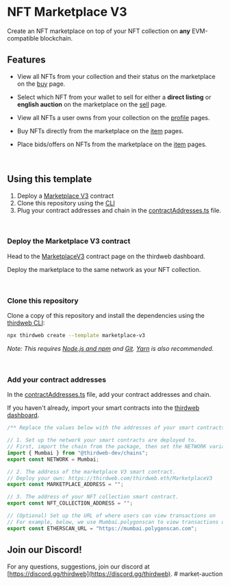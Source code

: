 # NFT Marketplace V3

Create an NFT marketplace on top of your NFT collection on **any** EVM-compatible blockchain.

## Features

- View all NFTs from your collection and their status on the marketplace on the [buy](/pages/buy.tsx) page.

- Select which NFT from your wallet to sell for either a **direct listing** or **english auction** on the marketplace on the [sell](/pages/sell.tsx) page.

- View all NFTs a user owns from your collection on the [profile](/pages/profile/%5Baddress%5D.tsx) pages.

- Buy NFTs directly from the marketplace on the [item](/pages/token/%5BcontractAddress%5D/%5BtokenId%5D.tsx) pages.

- Place bids/offers on NFTs from the marketplace on the [item](/pages/token/%5BcontractAddress%5D/%5BtokenId%5D.tsx) pages.

<br/>

## Using this template

1. Deploy a [Marketplace V3](https://thirdweb.com/thirdweb.eth/MarketplaceV3) contract
2. Clone this repository using the [CLI](https://portal.thirdweb.com/cli)
3. Plug your contract addresses and chain in the [contractAddresses.ts](/const/contractAddresses.ts) file.

<br/>

### Deploy the Marketplace V3 contract

Head to the [MarketplaceV3](https://thirdweb.com/thirdweb.eth/MarketplaceV3) contract page on the thirdweb dashboard.

Deploy the marketplace to the same network as your NFT collection.

<br/>

### Clone this repository

Clone a copy of this repository and install the dependencies using the [thirdweb CLI](https://portal.thirdweb.com/cli):

```bash
npx thirdweb create --template marketplace-v3
```

_Note: This requires [Node.js and npm](https://docs.npmjs.com/downloading-and-installing-node-js-and-npm) and [Git](https://git-scm.com/downloads). [Yarn](https://classic.yarnpkg.com/en/docs/install/#mac-stable) is also recommended._

<br/>

### Add your contract addresses

In the [contractAddresses.ts](/const/contractAddresses.ts) file, add your contract addresses and chain.

If you haven't already, import your smart contracts into the [thirdweb dashboard](https://thirdweb.com/dashboard).

```ts
/** Replace the values below with the addresses of your smart contracts */

// 1. Set up the network your smart contracts are deployed to.
// First, import the chain from the package, then set the NETWORK variable to the chain.
import { Mumbai } from "@thirdweb-dev/chains";
export const NETWORK = Mumbai;

// 2. The address of the marketplace V3 smart contract.
// Deploy your own: https://thirdweb.com/thirdweb.eth/MarketplaceV3
export const MARKETPLACE_ADDRESS = "";

// 3. The address of your NFT collection smart contract.
export const NFT_COLLECTION_ADDRESS = "";

// (Optional) Set up the URL of where users can view transactions on
// For example, below, we use Mumbai.polygonscan to view transactions on the Mumbai testnet.
export const ETHERSCAN_URL = "https://mumbai.polygonscan.com";
```

## Join our Discord!

For any questions, suggestions, join our discord at [https://discord.gg/thirdweb](https://discord.gg/thirdweb).
#   m a r k e t - a u c t i o n  
 